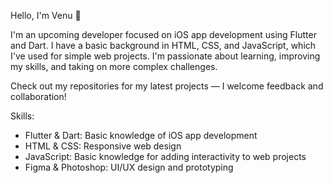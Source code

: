 Hello, I'm Venu 👋

I'm an upcoming developer focused on iOS app development using Flutter and Dart. I have a basic background in HTML, CSS, and JavaScript, which I've used for simple web projects. I'm passionate about learning, improving my skills, and taking on more complex challenges. 

Check out my repositories for my latest projects — I welcome feedback and collaboration!

Skills:

- Flutter & Dart: Basic knowledge of iOS app development
- HTML & CSS: Responsive web design
- JavaScript: Basic knowledge for adding interactivity to web projects
- Figma & Photoshop: UI/UX design and prototyping

<!---
venu21-dev/venu21-dev is a ✨ special ✨ repository because its `README.md` (this file) appears on your GitHub profile.
You can click the Preview link to take a look at your changes.
--->
